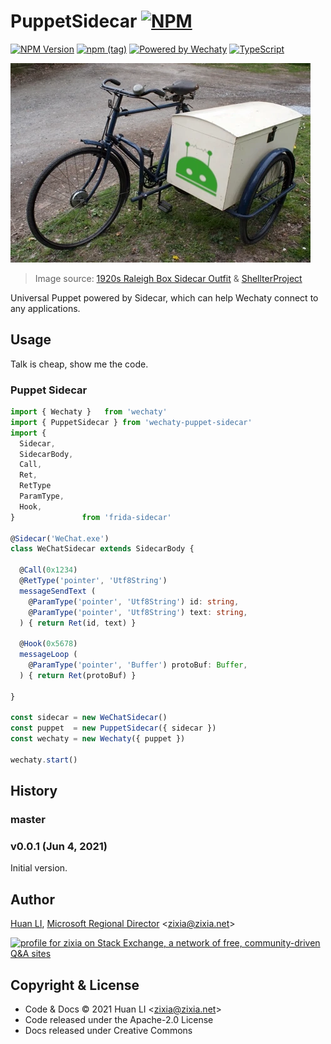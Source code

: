 # PuppetSidecar [![NPM](https://github.com/wechaty/wechaty-puppet-sidecar/workflows/NPM/badge.svg)](https://github.com/wechaty/wechaty-puppet-sidecar/actions?query=workflow%3ANPM)

[![NPM Version](https://badge.fury.io/js/wechaty-puppet-sidecar.svg)](https://badge.fury.io/js/wechaty-puppet-sidecar)
[![npm (tag)](https://img.shields.io/npm/v/wechaty-puppet-sidecar/next.svg)](https://www.npmjs.com/package/wechaty-puppet-sidecar?activeTab=versions)
[![Powered by Wechaty](https://img.shields.io/badge/Powered%20By-Wechaty-brightgreen.svg)](https://github.com/wechaty/wechaty)
[![TypeScript](https://img.shields.io/badge/%3C%2F%3E-TypeScript-blue.svg)](https://www.typescriptlang.org/)

![Sidecar Wechaty Puppet](docs/images/puppet-sidecar.webp)

> Image source: [1920s Raleigh Box Sidecar Outfit](https://oldbike.wordpress.com/1920s-raleigh-box-sidecar-outfit/) & [ShellterProject](https://www.shellterproject.com/)

Universal Puppet powered by Sidecar, which can help Wechaty connect to any applications.

## Usage

Talk is cheap, show me the code.

### Puppet Sidecar

```ts
import { Wechaty }   from 'wechaty'
import { PuppetSidecar } from 'wechaty-puppet-sidecar'
import { 
  Sidecar,
  SidecarBody,
  Call,
  Ret,
  RetType
  ParamType,
  Hook,
}               from 'frida-sidecar'

@Sidecar('WeChat.exe')
class WeChatSidecar extends SidecarBody {

  @Call(0x1234)
  @RetType('pointer', 'Utf8String')
  messageSendText (
    @ParamType('pointer', 'Utf8String') id: string,
    @ParamType('pointer', 'Utf8String') text: string,
  ) { return Ret(id, text) }

  @Hook(0x5678)
  messageLoop (
    @ParamType('pointer', 'Buffer') protoBuf: Buffer,
  ) { return Ret(protoBuf) }

}

const sidecar = new WeChatSidecar()
const puppet  = new PuppetSidecar({ sidecar })
const wechaty = new Wechaty({ puppet })

wechaty.start()
```

## History

### master

### v0.0.1 (Jun 4, 2021)

Initial version.

## Author

[Huan LI](http://linkedin.com/in/zixia), [Microsoft Regional Director](https://rd.microsoft.com/en-us/huan-li) \<zixia@zixia.net\>

<a href="https://stackexchange.com/users/265499">
  <img src="https://stackexchange.com/users/flair/265499.png" width="208" height="58" alt="profile for zixia on Stack Exchange, a network of free, community-driven Q&amp;A sites" title="profile for zixia on Stack Exchange, a network of free, community-driven Q&amp;A sites">
</a>

## Copyright & License

* Code & Docs © 2021 Huan LI \<zixia@zixia.net\>
* Code released under the Apache-2.0 License
* Docs released under Creative Commons
